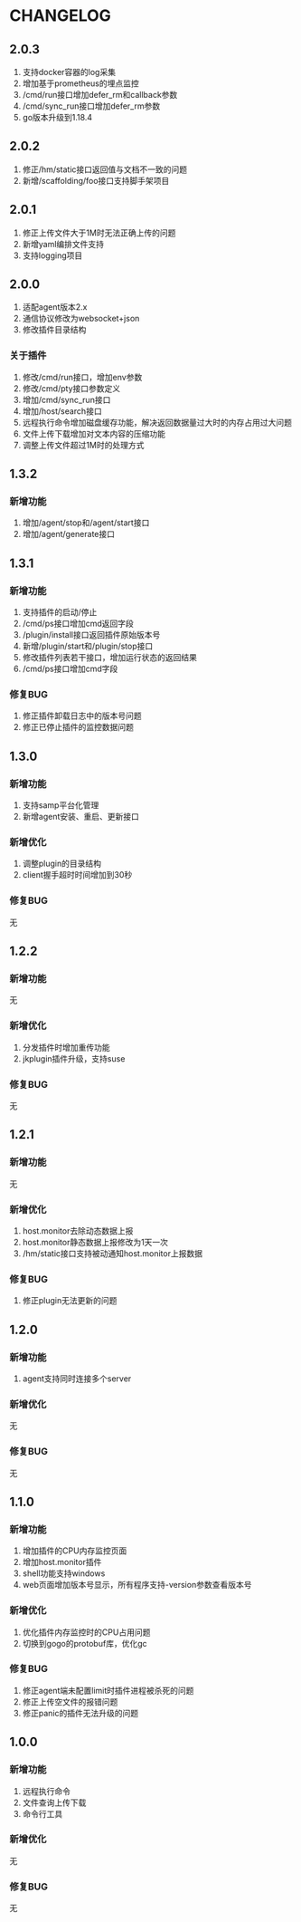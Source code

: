 # CHANGELOG

## 2.0.3

1. 支持docker容器的log采集
2. 增加基于prometheus的埋点监控
3. /cmd/run接口增加defer_rm和callback参数
4. /cmd/sync_run接口增加defer_rm参数
5. go版本升级到1.18.4

## 2.0.2

1. 修正/hm/static接口返回值与文档不一致的问题
2. 新增/scaffolding/foo接口支持脚手架项目

## 2.0.1

1. 修正上传文件大于1M时无法正确上传的问题
2. 新增yaml编排文件支持
3. 支持logging项目

## 2.0.0

1. 适配agent版本2.x
2. 通信协议修改为websocket+json
3. 修改插件目录结构

### 关于插件

1. 修改/cmd/run接口，增加env参数
2. 修改/cmd/pty接口参数定义
3. 增加/cmd/sync_run接口
4. 增加/host/search接口
5. 远程执行命令增加磁盘缓存功能，解决返回数据量过大时的内存占用过大问题
6. 文件上传下载增加对文本内容的压缩功能
7. 调整上传文件超过1M时的处理方式

## 1.3.2

### 新增功能

1. 增加/agent/stop和/agent/start接口
2. 增加/agent/generate接口

## 1.3.1

### 新增功能

1. 支持插件的启动/停止
2. /cmd/ps接口增加cmd返回字段
3. /plugin/install接口返回插件原始版本号
4. 新增/plugin/start和/plugin/stop接口
5. 修改插件列表若干接口，增加运行状态的返回结果
6. /cmd/ps接口增加cmd字段

### 修复BUG

1. 修正插件卸载日志中的版本号问题
3. 修正已停止插件的监控数据问题

## 1.3.0

### 新增功能

1. 支持samp平台化管理
2. 新增agent安装、重启、更新接口

### 新增优化

1. 调整plugin的目录结构
2. client握手超时时间增加到30秒

### 修复BUG

无

## 1.2.2

### 新增功能

无

### 新增优化

1. 分发插件时增加重传功能
2. jkplugin插件升级，支持suse

### 修复BUG

无

## 1.2.1

### 新增功能

无

### 新增优化

1. host.monitor去除动态数据上报
2. host.monitor静态数据上报修改为1天一次
3. /hm/static接口支持被动通知host.monitor上报数据

### 修复BUG

1. 修正plugin无法更新的问题

## 1.2.0

### 新增功能

1. agent支持同时连接多个server

### 新增优化

无

### 修复BUG

无

## 1.1.0

### 新增功能

1. 增加插件的CPU内存监控页面
2. 增加host.monitor插件
3. shell功能支持windows
4. web页面增加版本号显示，所有程序支持-version参数查看版本号

### 新增优化

1. 优化插件内存监控时的CPU占用问题
2. 切换到gogo的protobuf库，优化gc

### 修复BUG

1. 修正agent端未配置limit时插件进程被杀死的问题
2. 修正上传空文件的报错问题
3. 修正panic的插件无法升级的问题

## 1.0.0

### 新增功能

1. 远程执行命令
2. 文件查询上传下载
3. 命令行工具

### 新增优化

无

### 修复BUG

无
